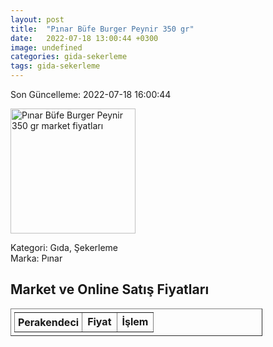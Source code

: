 ```yaml
---
layout: post
title:  "Pınar Büfe Burger Peynir 350 gr"
date:   2022-07-18 13:00:44 +0300
image: undefined
categories: gida-sekerleme
tags: gida-sekerleme
---
```


Son Güncelleme: 2022-07-18 16:00:44

<img src="undefined" width="200" alt="Pınar Büfe Burger Peynir 350 gr market fiyatları" />

Kategori: Gıda, Şekerleme
<br />
Marka: Pınar

<h2>Market ve Online Satış Fiyatları</h2>

<table border="1" style="padding: 5px;width:80%;">
  <tr>
    <td style="padding: 5px;"><strong>Perakendeci</strong></td>
    <td><strong>Fiyat</strong></td>
    <td><strong>İşlem</strong></td>
  </tr>
  
</table>
